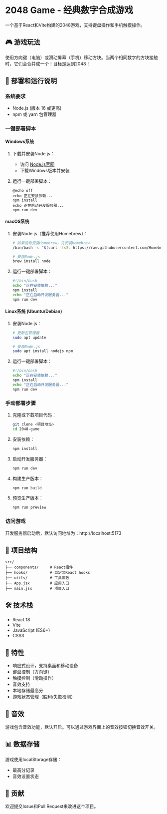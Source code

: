 # 2048 Game - 经典数字合成游戏

一个基于React和Vite构建的2048游戏，支持键盘操作和手机触摸操作。

## 🎮 游戏玩法

使用方向键（电脑）或滑动屏幕（手机）移动方块。当两个相同数字的方块接触时，它们会合并成一个！目标是达到2048！

## 🚀 部署和运行说明

### 系统要求

- Node.js (版本 16 或更高)
- npm 或 yarn 包管理器

### 一键部署脚本

#### Windows系统

1. 下载并安装Node.js：
   - 访问 [Node.js官网](https://nodejs.org/zh-cn/)
   - 下载Windows版本并安装

2. 运行一键部署脚本：
   ```batch
   @echo off
   echo 正在安装依赖...
   npm install
   echo 正在启动开发服务器...
   npm run dev
   ```

#### macOS系统

1. 安装Node.js（推荐使用Homebrew）：
   ```bash
   # 如果没有安装Homebrew，先安装Homebrew
   /bin/bash -c "$(curl -fsSL https://raw.githubusercontent.com/Homebrew/install/HEAD/install.sh)"
   
   # 安装Node.js
   brew install node
   ```

2. 运行一键部署脚本：
   ```bash
   #!/bin/bash
   echo "正在安装依赖..."
   npm install
   echo "正在启动开发服务器..."
   npm run dev
   ```

#### Linux系统 (Ubuntu/Debian)

1. 安装Node.js：
   ```bash
   # 更新包管理器
   sudo apt update
   
   # 安装Node.js
   sudo apt install nodejs npm
   ```

2. 运行一键部署脚本：
   ```bash
   #!/bin/bash
   echo "正在安装依赖..."
   npm install
   echo "正在启动开发服务器..."
   npm run dev
   ```

### 手动部署步骤

1. 克隆或下载项目代码：
   ```bash
   git clone <项目地址>
   cd 2048-game
   ```

2. 安装依赖：
   ```bash
   npm install
   ```

3. 启动开发服务器：
   ```bash
   npm run dev
   ```

4. 构建生产版本：
   ```bash
   npm run build
   ```

5. 预览生产版本：
   ```bash
   npm run preview
   ```

### 访问游戏

开发服务器启动后，默认访问地址为：http://localhost:5173

## 📁 项目结构

```
src/
├── components/     # React组件
├── hooks/          # 自定义React hooks
├── utils/          # 工具函数
├── App.jsx         # 应用入口
├── main.jsx        # 项目入口
```

## 🛠 技术栈

- React 18
- Vite
- JavaScript (ES6+)
- CSS3

## 📱 特性

- 响应式设计，支持桌面和移动设备
- 键盘控制（方向键）
- 触摸控制（滑动操作）
- 音效支持
- 本地存储最高分
- 游戏状态管理（胜利/失败检测）

## 🎵 音效

游戏包含音效功能，默认开启。可以通过游戏界面上的音效按钮切换音效开关。

## 📊 数据存储

游戏使用localStorage存储：
- 最高分记录
- 音效设置状态

## 🤝 贡献

欢迎提交Issue和Pull Request来改进这个项目。